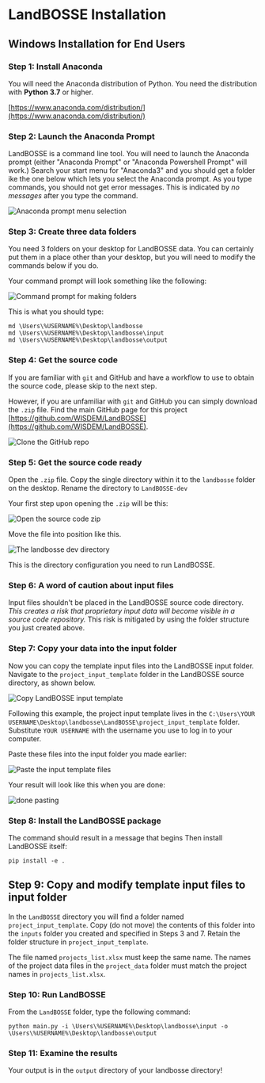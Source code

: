 # LandBOSSE Installation

## Windows Installation for End Users

### Step 1: Install Anaconda

You will need the Anaconda distribution of Python. You need the distribution with **Python 3.7** or higher.

[https://www.anaconda.com/distribution/](https://www.anaconda.com/distribution/)

### Step 2: Launch the Anaconda Prompt

LandBOSSE is a command line tool. You will need to launch the Anaconda prompt (either "Anaconda Prompt" or "Anaconda Powershell Prompt" will work.) Search your start menu for "Anaconda3" and you should get a folder ike the one below which lets you select the Anaconda prompt. As you type commands, you should not get error messages. This is indicated by *no messages* after you type the command.

![Anaconda prompt menu selection](01_windows_anaconda_prompt_menu.png)

### Step 3: Create three data folders

You need 3 folders on your desktop for LandBOSSE data. You can certainly put them in a place other than your desktop, but you will need to modify the commands below if you do.

Your command prompt will look something like the following:

![Command prompt for making folders](02_make_folders.png)

This is what you should type:

```
md \Users\%USERNAME%\Desktop\landbosse
md \Users\%USERNAME%\Desktop\landbosse\input
md \Users\%USERNAME%\Desktop\landbosse\output
```

### Step 4: Get the source code

If you are familiar with `git` and GitHub and have a workflow to use to obtain the source code, please skip to the next step. 

However, if you are unfamiliar with `git` and GitHub you can simply download the `.zip` file. Find the main GitHub page for this project [https://github.com/WISDEM/LandBOSSE](https://github.com/WISDEM/LandBOSSE).

![Clone the GitHub repo](03_clone_the_repo.png)

### Step 5: Get the source code ready

Open the `.zip` file. Copy the single directory within it to the `landbosse` folder on the desktop. Rename the directory to `LandBOSSE-dev`

Your first step upon opening the `.zip` will be this:

![Open the source code zip](05_download_zip.png)

Move the file into position like this.

![The landbosse dev directory](06_landbosse_dev.png)

This is the directory configuration you need to run LandBOSSE.

### Step 6: A word of caution about input files

Input files shouldn't be placed in the LandBOSSE source code directory. *This creates a risk that proprietary input data will become visible in a source code repository.* This risk is mitigated by using the folder structure you just created above.

### Step 7: Copy your data into the input folder

Now you can copy the template input files into the LandBOSSE input folder. Navigate to the `project_input_template` folder in the LandBOSSE source directory, as shown below.

![Copy LandBOSSE input template](11_copy_project_input_template.png)

Following this example, the project input template lives in the `C:\Users\YOUR USERNAME\Desktop\landbosse\LandBOSSE\project_input_template` folder. Substitute `YOUR USERNAME` with the username you use to log in to your computer.

Paste these files into the input folder you made earlier:

![Paste the input template files](12_paste_project_input_template.png)

Your result will look like this when you are done:

![done pasting](13_done_pasting.png)

### Step 8: Install the LandBOSSE package

The command should result in a message that begins Then install LandBOSSE itself:

```
pip install -e .
```

## Step 9: Copy and modify template input files to input folder

In the `LandBOSSE` directory you will find a folder named `project_input_template`. Copy (do not move) the contents of this folder into the `inputs` folder you created and specified in Steps 3 and 7. Retain the folder structure in `project_input_template`.

The file named `projects_list.xlsx` must keep the same name. The names of the project data files in the `project_data` folder must match the project names in `projects_list.xlsx`.

### Step 10: Run LandBOSSE

From the `LandBOSSE` folder, type the following command:

``` 
python main.py -i \Users\%USERNAME%\Desktop\landbosse\input -o \Users\%USERNAME%\Desktop\landbosse\output
```

### Step 11: Examine the results

Your output is in the `output` directory of your landbosse directory!
